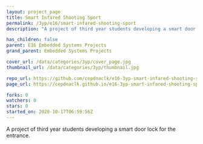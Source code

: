 ```yaml
---
layout: project_page
title: Smart Infared Shooting Sport
permalink: /3yp/e16/smart-infared-shooting-sport
description: "A project of third year students developing a smart door lock for the entrance."

has_children: false
parent: E16 Embedded Systems Projects
grand_parent: Embedded Systems Projects

cover_url: /data/categories/3yp/cover_page.jpg
thumbnail_url: /data/categories/3yp/thumbnail.jpg

repo_url: https://github.com/cepdnaclk/e16-3yp-smart-infared-shooting-sport
page_url: https://cepdnaclk.github.io/e16-3yp-smart-infared-shooting-sport

forks: 0
watchers: 0
stars: 0
started_on: 2020-10-17T06:59:56Z
---
```

A project of third year students developing a smart door lock for the entrance.

